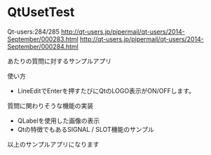 QtUsetTest
==========

Qt-users:284/285 
http://qt-users.jp/pipermail/qt-users/2014-September/000283.html
http://qt-users.jp/pipermail/qt-users/2014-September/000284.html

あたりの質問に対するサンプルアプリ

使い方
- LineEditでEnterを押すたびにQtのLOGO表示がON/OFFします。

質問に関わりそうな機能の実装
- QLabelを使用した画像の表示
- Qtの特徴でもあるSIGNAL / SLOT機能のサンプル

以上のサンプルアプリになります

